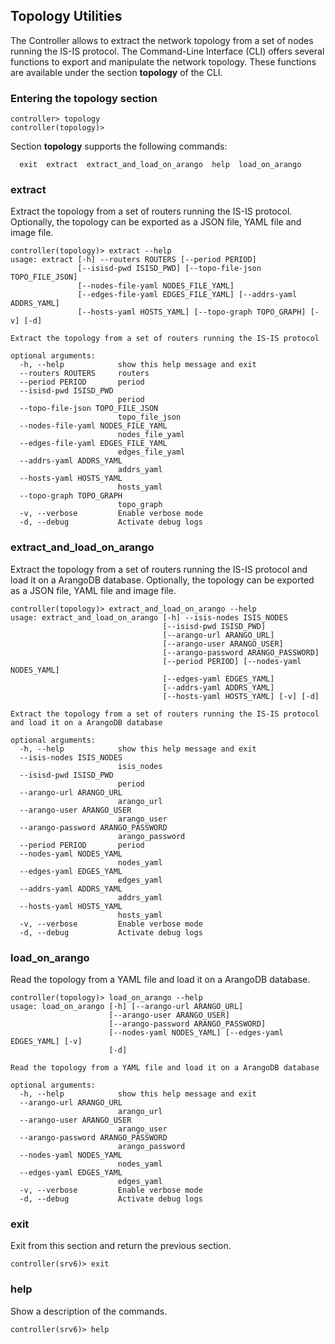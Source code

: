**Topology Utilities**
----

The Controller allows to extract the network topology from a set of nodes running the IS-IS protocol. The Command-Line Interface (CLI) offers several functions to export and manipulate the network topology. These functions are available under the section **topology** of the CLI.


### Entering the **topology** section

```console
controller> topology
controller(topology)> 
```

Section **topology** supports the following commands:
```console
  exit  extract  extract_and_load_on_arango  help  load_on_arango
```


### extract

Extract the topology from a set of routers running the IS-IS protocol. Optionally, the topology can be exported as a JSON file, YAML file and image file.

```console
controller(topology)> extract --help
usage: extract [-h] --routers ROUTERS [--period PERIOD]
               [--isisd-pwd ISISD_PWD] [--topo-file-json TOPO_FILE_JSON]
               [--nodes-file-yaml NODES_FILE_YAML]
               [--edges-file-yaml EDGES_FILE_YAML] [--addrs-yaml ADDRS_YAML]
               [--hosts-yaml HOSTS_YAML] [--topo-graph TOPO_GRAPH] [-v] [-d]

Extract the topology from a set of routers running the IS-IS protocol

optional arguments:
  -h, --help            show this help message and exit
  --routers ROUTERS     routers
  --period PERIOD       period
  --isisd-pwd ISISD_PWD
                        period
  --topo-file-json TOPO_FILE_JSON
                        topo_file_json
  --nodes-file-yaml NODES_FILE_YAML
                        nodes_file_yaml
  --edges-file-yaml EDGES_FILE_YAML
                        edges_file_yaml
  --addrs-yaml ADDRS_YAML
                        addrs_yaml
  --hosts-yaml HOSTS_YAML
                        hosts_yaml
  --topo-graph TOPO_GRAPH
                        topo_graph
  -v, --verbose         Enable verbose mode
  -d, --debug           Activate debug logs
```


### extract_and_load_on_arango

Extract the topology from a set of routers running the IS-IS protocol and load it on a ArangoDB database. Optionally, the topology can be exported as a JSON file, YAML file and image file.

```console
controller(topology)> extract_and_load_on_arango --help
usage: extract_and_load_on_arango [-h] --isis-nodes ISIS_NODES
                                  [--isisd-pwd ISISD_PWD]
                                  [--arango-url ARANGO_URL]
                                  [--arango-user ARANGO_USER]
                                  [--arango-password ARANGO_PASSWORD]
                                  [--period PERIOD] [--nodes-yaml NODES_YAML]
                                  [--edges-yaml EDGES_YAML]
                                  [--addrs-yaml ADDRS_YAML]
                                  [--hosts-yaml HOSTS_YAML] [-v] [-d]

Extract the topology from a set of routers running the IS-IS protocol and load it on a ArangoDB database

optional arguments:
  -h, --help            show this help message and exit
  --isis-nodes ISIS_NODES
                        isis_nodes
  --isisd-pwd ISISD_PWD
                        period
  --arango-url ARANGO_URL
                        arango_url
  --arango-user ARANGO_USER
                        arango_user
  --arango-password ARANGO_PASSWORD
                        arango_password
  --period PERIOD       period
  --nodes-yaml NODES_YAML
                        nodes_yaml
  --edges-yaml EDGES_YAML
                        edges_yaml
  --addrs-yaml ADDRS_YAML
                        addrs_yaml
  --hosts-yaml HOSTS_YAML
                        hosts_yaml
  -v, --verbose         Enable verbose mode
  -d, --debug           Activate debug logs
```


### load_on_arango

Read the topology from a YAML file and load it on a ArangoDB database.

```console
controller(topology)> load_on_arango --help
usage: load_on_arango [-h] [--arango-url ARANGO_URL]
                      [--arango-user ARANGO_USER]
                      [--arango-password ARANGO_PASSWORD]
                      [--nodes-yaml NODES_YAML] [--edges-yaml EDGES_YAML] [-v]
                      [-d]

Read the topology from a YAML file and load it on a ArangoDB database

optional arguments:
  -h, --help            show this help message and exit
  --arango-url ARANGO_URL
                        arango_url
  --arango-user ARANGO_USER
                        arango_user
  --arango-password ARANGO_PASSWORD
                        arango_password
  --nodes-yaml NODES_YAML
                        nodes_yaml
  --edges-yaml EDGES_YAML
                        edges_yaml
  -v, --verbose         Enable verbose mode
  -d, --debug           Activate debug logs
```


### exit

Exit from this section and return the previous section.

```console
controller(srv6)> exit
```


### help

Show a description of the commands.

```console
controller(srv6)> help
```
